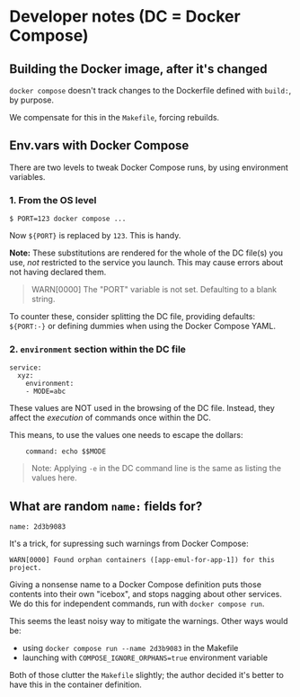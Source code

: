 # Developer notes (DC = Docker Compose)


## Building the Docker image, after it's changed

`docker compose` doesn't track changes to the Dockerfile defined with `build:`, by purpose.

We compensate for this in the `Makefile`, forcing rebuilds.


## Env.vars with Docker Compose

There are two levels to tweak Docker Compose runs, by using environment variables.

### 1. From the OS level

```
$ PORT=123 docker compose ...
```

Now `${PORT}` is replaced by `123`. This is handy.

**Note:** These substitutions are rendered for the whole of the DC file(s) you use, *not* restricted to the service you launch. This may cause errors about not having declared them.

>WARN[0000] The "PORT" variable is not set. Defaulting to a blank string. 

To counter these, consider splitting the DC file, providing defaults: `${PORT:-}` or defining dummies when using the Docker Compose YAML.


### 2. `environment` section within the DC file

```
service:
  xyz:
    environment:
    - MODE=abc
```

These values are NOT used in the browsing of the DC file. Instead, they affect the *execution* of commands once within the DC.

This means, to use the values one needs to escape the dollars: 

```
    command: echo $$MODE
```

>Note: Applying `-e` in the DC command line is the same as listing the values here.


## What are random `name:` fields for?

```
name: 2d3b9083
```

It's a trick, for supressing such warnings from Docker Compose:

```
WARN[0000] Found orphan containers ([app-emul-for-app-1]) for this project.
```

Giving a nonsense name to a Docker Compose definition puts those contents into their own "icebox", and stops nagging about other services. We do this for independent commands, run with `docker compose run`.

This seems the least noisy way to mitigate the warnings. Other ways would be:

- using `docker compose run --name 2d3b9083` in the Makefile
- launching with `COMPOSE_IGNORE_ORPHANS=true` environment variable

Both of those clutter the `Makefile` slightly; the author decided it's better to have this in the container definition.

